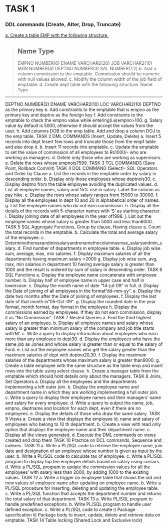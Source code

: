# TASK 1
### DDL commands (Create, Alter, Drop, Truncate)
[a. Create a table EMP with the following structure.]()
> Name Type
> ------------------------------------------------------------
> EMPNO NUMBER(6)
> ENAME VARCHAR2(20)
> JOB VARCHAR2(10)
> MGR NUMBER(4)
> DEPTNO NUMBER(3)
> SAL NUMBER(7,2)
b. Add a column commission to the emptable. Commission should be numeric with null values 
allowed.
c. Modify the column width of the job field of emptable.
d. Create dept table with the following structure. 
Name Type
-----------------------------------------------------------
DEPTNO NUMBER(2)
DNAME VARCHAR2(10)
LOC VARCHAR2(10)
DEPTNO as the primary key
e. Add constraints to the emptable that is empno as the primary key and deptno as the foreign 
key
f. Add constraints to the emptable to check the empno value while entering(i.e)empno>100.
g. Salary value by default is 5000, otherwise it should accept the values from the user.
h. Add columns DOB to the emp table. Add and drop a column DOJ to the emp table.
TASK 2
DML COMMANDS (Insert, Update, Delete)
a. Insert 5 records into dept Insert few rows and truncate those from the emp1 table and also 
drop it.
b. Insert 11 records into emptable.
c. Update the emptable to set the value of commission of all employees to Rs1000/- who are 
working as managers.
d. Delete only those who are working as supervisors.
e. Delete the rows whose empnois7599.
TASK 3
TCL COMMANDS (Save Point, Rollback Commit)
TASK 4
DQL COMMAND (Select)- SQL Operators and Order by Clause
a. List the records in the emptable order by salary in descending order.
b. Display only those employees whose deptnois30.
c. Display deptno from the table employee avoiding the duplicated values.
d. List all employee names, salary and 15% rise in salary. Label the column as pay hike.
e. Display the rows whose salary ranges from 15000 to 30000.
f. Display all the employees in dept 10 and 20 in alphabetical order of names.
g. List the employee names who do not earn commission.
h. Display all the details of the records with 5-character names with ‘S’ as starting character.
i. Display joining date of all employees in the year of1998.
j. List out the employee names whose salary is greater than 5000 and less than6000.
TASK 5
SQL Aggregate Functions, Group by clause, Having clause
a. Count the total records in the emptable.
b. Calculate the total and average salary of the employee.
c. Determinethemaxandminsalaryandrenamethecolumnasmax_salaryandmin_salary.
d. Find number of departments in employee table.
e. Display job wise sum, average, max, min salaries.
f. Display maximum salaries of all the departments having maximum salary >2000
g. Display job wise sum, avg, max, min salaries in department 10 having average salary 
is greater than 1000 and the result is ordered by sum of salary in descending order.
TASK 6
SQL Functions
a. Display the employee name concatenate with employee number.
b. Display half of employee name in upper case and half in lowercase.
c. Display the month name of date “14-jul-09” in full.
d. Display the Date of joining of all employees in the format“dd-mm-yy”.
e. Display the date two months after the Date of joining of employees.
f. Display the last date of that month in“05-Oct-09”.
g. Display the rounded date in the year format, month format, day format in the employee
h. Display the commissions earned by employees. If they do not earn commission, display it 
as “No Commission”.
TASK 7
Nested Queries
a. Find the third highest salary of an employee.
b. Display all employee names and salary whose salary is greater than minimum salary of the 
company and job title starts with‘M’.
c. Write a query to display information about employees who earn more than any employee 
in dept30.
d. Display the employees who have the same job as Jones and whose salary is greater than or 
equal to the salary of Ford.
e. List out the employee names who get the salary greater than the maximum salaries of dept 
with deptno20,30.
f. Display the maximum salaries of the departments whose maximum salary is greater 
than9000.
g. Create a table employee with the same structure as the table emp and insert rows into the 
table using select clause.
h. Create a manager table from the emptable which should hold details only about the 
managers.
TASK 8
Joins, Set Operators
a. Display all the employees and the departments implementing a left outer join.
b. Display the employee name and department name in which they are working implementing 
a full outer join.
c. Write a query to display their employee names and their managers’ name and salary for 
every employee.
d. Write a query to output the name, job, empno, deptname and location for each dept, even 
if there are no employees.
e. Display the details of those who draw the same salary.
TASK 9
Views
a. Create a view that displays the employee id, name and salary of employees who belong to 
10
th
department.
b. Create a view with read only option that displays the employee name and their 
department name.
c. Display all the views generated.
d. Execute the DML commands on views created and drop them
TASK 10
Practice on DCL commands, Sequence and indexes.
TASK 11
a. Write a PL/SQL code to retrieve the employee name, join date and designation of an 
employee whose number is given as input by the user.
b. Write a PL/SQL code to calculate tax of employee.
c. Write a PL/SQL program to display top ten employee details based on salary using cursors.
d. Write a PL/SQL program to update the commission values for all the employees’ with salary 
less than 2000, by adding 1000 to the existing values.
TASK 12
a. Write a trigger on employee table that shows the old and new values of employee name after 
updating on employee name.
b. Write a PL/SQL procedure for inserting, deleting and updating the employee table.
c. Write a PL/SQL function that accepts the department number and returns the total salary of 
that department.
TASK 13
a. Write PL/SQL program to handle predefined exceptions.
b. Write PL/SQL program to handle user defined exception.
c. Write a PL/SQL code to create
i) Package specification
ii) Package body to insert, update, delete and retrieve data on emptable.
TASK 14
Table locking (Shared Lock and Exclusive lock)
